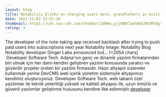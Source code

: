 ```yaml
--- 
layout: blog
title: Notability blinks on charging users more, grandfathers in existing users
date: 2021-11-03 22:57:26
thumbnail: https://cdn.vox-cdn.com/thumbor/Zd6Ww_pjjUNQfJwOsKGLMS5Mt8g=/145x0:1027x462/fit-in/1200x630/cdn.vox-cdn.com/uploads/chorus_asset/file/22983948/1_iEH2dk4j_BQBsS4oYrXZZQ.png
rating: 3
---
```

The developer of the note-taking app received backlash after trying to push paid users into subscriptions next year
Notability
Image: Notability Blog
Notability developer Ginger Labs announced tod… [+2054 chars]</br>&nbsp;Developer Software Tech. Adana'nın genç ve dinamik yazılım firmalarından biri olmak için her daim kendini geliştiren yazılım konusunda yaratıcı ve güvenilir projeler üreten bir yazılım firmasıdır. Hazır altyapılı sistemler kullanmak yerine DevCMS web içerik yönetim sistemiyle altyapımızı kendimiz oluşturuyoruz. Developer Software Tech. web tabanlı özel yazılımlar ile teknik yeterliliği yüksek ve kaliteli altyapısı ile, uzun ömürlü ve güvenli yazılımlar geliştirme hususunu kendine ilke edinmiştir.<a href="https://www.developerbilisim.com/">developer</a>